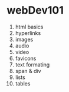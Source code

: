 # webDev101
1. html basics
2. hyperlinks
3. images
4. audio
5. video
6. favicons
7. text formating
8. span & div
9. lists
10. tables